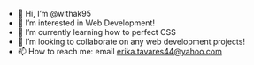 - 👋 Hi, I’m @withak95
- 👀 I’m interested in Web Development!
- 🌱 I’m currently learning how to perfect CSS
- 💞️ I’m looking to collaborate on any web development projects! 
- 📫 How to reach me: email erika.tavares44@yahoo.com

<!---
withak95/withak95 is a ✨ special ✨ repository because its `README.md` (this file) appears on your GitHub profile.
You can click the Preview link to take a look at your changes.
--->
